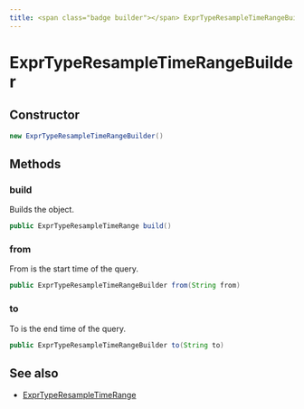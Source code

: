 ```yaml
---
title: <span class="badge builder"></span> ExprTypeResampleTimeRangeBuilder
---
```

# <span class="badge builder"></span> ExprTypeResampleTimeRangeBuilder

## Constructor

```java
new ExprTypeResampleTimeRangeBuilder()
```
## Methods

### <span class="badge object-method"></span> build

Builds the object.

```java
public ExprTypeResampleTimeRange build()
```

### <span class="badge object-method"></span> from

From is the start time of the query.

```java
public ExprTypeResampleTimeRangeBuilder from(String from)
```

### <span class="badge object-method"></span> to

To is the end time of the query.

```java
public ExprTypeResampleTimeRangeBuilder to(String to)
```

## See also

 * <span class="badge object-type-class"></span> [ExprTypeResampleTimeRange](./object-ExprTypeResampleTimeRange.md)
